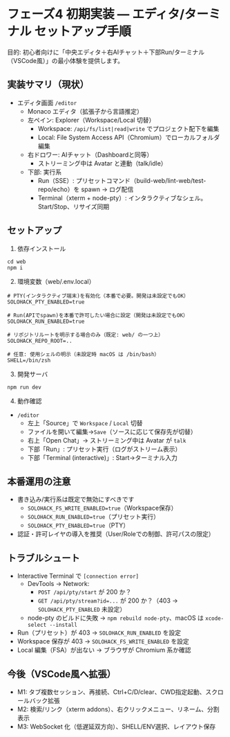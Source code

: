 # フェーズ4 初期実装 — エディタ/ターミナル セットアップ手順

目的: 初心者向けに「中央エディタ＋右AIチャット＋下部Run/ターミナル（VSCode風）」の最小体験を提供します。

## 実装サマリ（現状）
- エディタ画面 `/editor`
  - Monaco エディタ（拡張子から言語推定）
  - 左ペイン: Explorer（Workspace/Local 切替）
    - Workspace: `/api/fs/list|read|write` でプロジェクト配下を編集
    - Local: File System Access API（Chromium）でローカルフォルダ編集
  - 右ドロワー: AIチャット（Dashboardと同等）
    - ストリーミング中は Avatar と連動（talk/idle）
  - 下部: 実行系
    - Run（SSE）: プリセットコマンド（build-web/lint-web/test-repo/echo）を spawn → ログ配信
    - Terminal（xterm + node-pty）: インタラクティブなシェル。Start/Stop、リサイズ同期

## セットアップ
1) 依存インストール
```
cd web
npm i
```

2) 環境変数（web/.env.local）
```
# PTY(インタラクティブ端末)を有効化（本番で必要。開発は未設定でもOK）
SOLOHACK_PTY_ENABLED=true

# Run(APIでspawn)を本番で許可したい場合に設定（開発は未設定でもOK）
SOLOHACK_RUN_ENABLED=true

# リポジトリルートを明示する場合のみ（既定: web/ の一つ上）
SOLOHACK_REPO_ROOT=..

# 任意: 使用シェルの明示（未設定時 macOS は /bin/bash）
SHELL=/bin/zsh
```

3) 開発サーバ
```
npm run dev
```

4) 動作確認
- `/editor`
  - 左上「Source」で `Workspace` / `Local` 切替
  - ファイルを開いて編集→`Save`（ソースに応じて保存先が切替）
  - 右上「Open Chat」→ ストリーミング中は Avatar が `talk`
  - 下部「Run」: プリセット実行（ログがストリーム表示）
  - 下部「Terminal (interactive)」: Start→ターミナル入力

## 本番運用の注意
- 書き込み/実行系は既定で無効にすべきです
  - `SOLOHACK_FS_WRITE_ENABLED=true`（Workspace保存）
  - `SOLOHACK_RUN_ENABLED=true`（プリセット実行）
  - `SOLOHACK_PTY_ENABLED=true`（PTY）
- 認証・許可レイヤの導入を推奨（User/Roleでの制御、許可パスの限定）

## トラブルシュート
- Interactive Terminal で `[connection error]`
  - DevTools → Network:
    - `POST /api/pty/start` が 200 か？
    - `GET /api/pty/stream?id=...` が 200 か？（403 → `SOLOHACK_PTY_ENABLED` 未設定）
  - node-pty のビルドに失敗 → `npm rebuild node-pty`、macOS は `xcode-select --install`
- Run（プリセット）が 403 → `SOLOHACK_RUN_ENABLED` を設定
- Workspace 保存が 403 → `SOLOHACK_FS_WRITE_ENABLED` を設定
- Local 編集（FSA）が出ない → ブラウザが Chromium 系か確認

## 今後（VSCode風へ拡張）
- M1: タブ複数セッション、再接続、Ctrl+C/D/clear、CWD指定起動、スクロールバック拡張
- M2: 検索/リンク（xterm addons）、右クリックメニュー、リネーム、分割表示
- M3: WebSocket 化（低遅延双方向）、SHELL/ENV選択、レイアウト保存

